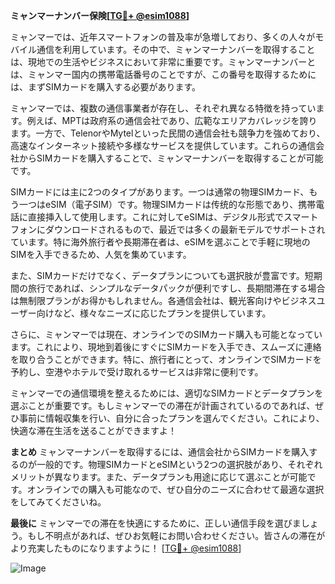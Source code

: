 **ミャンマーナンバー保険[[TG💪+ @esim1088](https://t.me/s/esim1088)]**

ミャンマーでは、近年スマートフォンの普及率が急増しており、多くの人々がモバイル通信を利用しています。その中で、ミャンマーナンバーを取得することは、現地での生活やビジネスにおいて非常に重要です。ミャンマーナンバーとは、ミャンマー国内の携帯電話番号のことですが、この番号を取得するためには、まずSIMカードを購入する必要があります。

ミャンマーでは、複数の通信事業者が存在し、それぞれ異なる特徴を持っています。例えば、MPTは政府系の通信会社であり、広範なエリアカバレッジを誇ります。一方で、TelenorやMytelといった民間の通信会社も競争力を強めており、高速なインターネット接続や多様なサービスを提供しています。これらの通信会社からSIMカードを購入することで、ミャンマーナンバーを取得することが可能です。

SIMカードには主に2つのタイプがあります。一つは通常の物理SIMカード、もう一つはeSIM（電子SIM）です。物理SIMカードは传统的な形態であり、携帯電話に直接挿入して使用します。これに対してeSIMは、デジタル形式でスマートフォンにダウンロードされるもので、最近では多くの最新モデルでサポートされています。特に海外旅行者や長期滞在者は、eSIMを選ぶことで手軽に現地のSIMを入手できるため、人気を集めています。

また、SIMカードだけでなく、データプランについても選択肢が豊富です。短期間の旅行であれば、シンプルなデータパックが便利ですし、長期間滞在する場合は無制限プランがお得かもしれません。各通信会社は、観光客向けやビジネスユーザー向けなど、様々なニーズに応じたプランを提供しています。

さらに、ミャンマーでは現在、オンラインでのSIMカード購入も可能となっています。これにより、現地到着後にすぐにSIMカードを入手でき、スムーズに連絡を取り合うことができます。特に、旅行者にとって、オンラインでSIMカードを予約し、空港やホテルで受け取れるサービスは非常に便利です。

ミャンマーでの通信環境を整えるためには、適切なSIMカードとデータプランを選ぶことが重要です。もしミャンマーでの滞在が計画されているのであれば、ぜひ事前に情報収集を行い、自分に合ったプランを選んでください。これにより、快適な滞在生活を送ることができますよ！

**まとめ**
ミャンマーナンバーを取得するには、通信会社からSIMカードを購入するのが一般的です。物理SIMカードとeSIMという2つの選択肢があり、それぞれメリットが異なります。また、データプランも用途に応じて選ぶことが可能です。オンラインでの購入も可能なので、ぜひ自分のニーズに合わせて最適な選択をしてみてくださいね。

**最後に**
ミャンマーでの滞在を快適にするために、正しい通信手段を選びましょう。もし不明点があれば、ぜひお気軽にお問い合わせください。皆さんの滞在がより充実したものになりますように！ [[TG💪+ @esim1088](https://t.me/s/esim1088)]

![Image](https://i.postimg.cc/Y0z9fWf4/image.png)